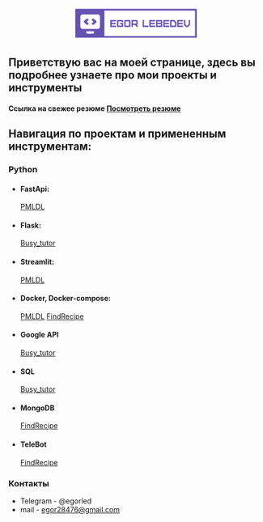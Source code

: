 <p align="center">

  <img width="50%" src="https://github.com/EgorLeb/EgorLeb/blob/main/EL.png">

</p>

## Приветствую вас на моей странице, здесь вы подробнее узнаете про мои проекты и инструменты
#### Ссылка на свежее резюме [Посмотреть резюме](https://github.com/EgorLeb/Resume/blob/main/%D0%9B%D0%B5%D0%B1%D0%B5%D0%B4%D0%B5%D0%B2%20%D0%A0%D0%B5%D0%B7%D1%8E%D0%BC%D0%B5%20v2.0.pdf)

## Навигация по проектам и примененным инструментам: 

### Python
* #### FastApi: 
  [PMLDL](https://github.com/EgorLeb/PMLDL)
* #### Flask:
  [Busy_tutor](https://github.com/EgorLeb/Busy_tutor/tree/backend)
* #### Streamlit: 
  [PMLDL](https://github.com/EgorLeb/PMLDL)
* #### Docker, Docker-compose: 
  [PMLDL](https://github.com/EgorLeb/PMLDL)
  [FindRecipe](https://github.com/IU-Capstone-Project-2024/FindRecipe/tree/main)
* #### Google API
  [Busy_tutor](https://github.com/EgorLeb/Busy_tutor/tree/backend)
* #### SQL
  [Busy_tutor](https://github.com/EgorLeb/Busy_tutor/tree/backend)
* #### MongoDB
  [FindRecipe](https://github.com/IU-Capstone-Project-2024/FindRecipe/tree/main)
* #### TeleBot
  [FindRecipe](https://github.com/IU-Capstone-Project-2024/FindRecipe/tree/main)
  
### Контакты
* Telegram - @egorled
* mail - egor28476@gmail.com
